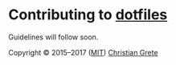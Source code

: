 # Contributing to [dotfiles][github-url]

Guidelines will follow soon.

Copyright © 2015–2017 ([MIT](LICENSE.md)) [Christian Grete](https://christiangrete.com)

[github-url]: https://github.com/ChristianGrete/dotfiles